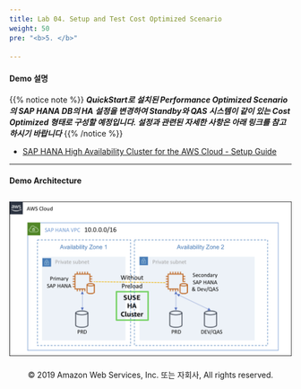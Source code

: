 ```yaml
---
title: Lab 04. Setup and Test Cost Optimized Scenario
weight: 50
pre: "<b>5. </b>"

---
```


#### Demo 설명
{{% notice note %}}
***QuickStart로 설치된 Performance Optimized Scenario의 SAP HANA DB의 HA 설정을 변경하여 Standby와 QAS 시스템이 같이 있는 Cost Optimized 형태로 구성할 예정입니다. 설정과 관련된 자세한 사항은 아래 링크를 참고하시기 바랍니다***
{{% /notice %}}

* [SAP HANA High Availability Cluster for the AWS Cloud - Setup Guide](https://documentation.suse.com/sbp/all/html/SLES4SAP-hana-sr-guide-PerfOpt-12_AWS/index.html)

---

#### Demo Architecture
![image02](images/02.png)
---
<p align="center">
© 2019 Amazon Web Services, Inc. 또는 자회사, All rights reserved.
</p>
